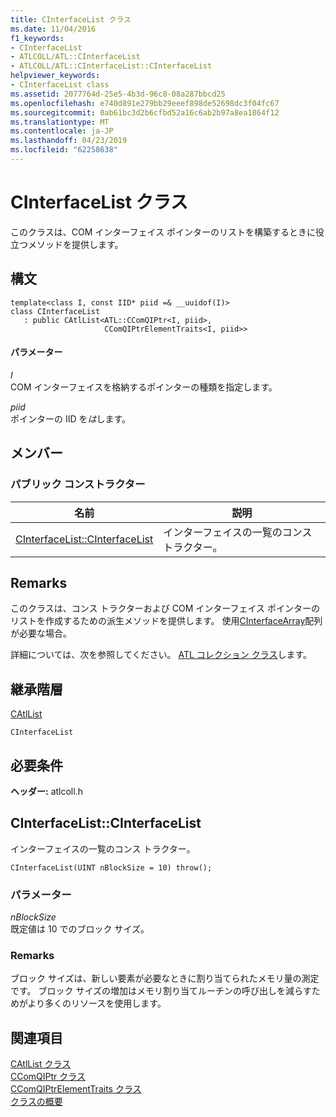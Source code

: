 ```yaml
---
title: CInterfaceList クラス
ms.date: 11/04/2016
f1_keywords:
- CInterfaceList
- ATLCOLL/ATL::CInterfaceList
- ATLCOLL/ATL::CInterfaceList::CInterfaceList
helpviewer_keywords:
- CInterfaceList class
ms.assetid: 2077764d-25e5-4b3d-96c8-08a287bbcd25
ms.openlocfilehash: e740d891e279bb29eeef898de52698dc3f04fc67
ms.sourcegitcommit: 0ab61bc3d2b6cfbd52a16c6ab2b97a8ea1864f12
ms.translationtype: MT
ms.contentlocale: ja-JP
ms.lasthandoff: 04/23/2019
ms.locfileid: "62258638"
---
```

# <a name="cinterfacelist-class"></a>CInterfaceList クラス

このクラスは、COM インターフェイス ポインターのリストを構築するときに役立つメソッドを提供します。

## <a name="syntax"></a>構文

```
template<class I, const IID* piid =& __uuidof(I)>
class CInterfaceList
   : public CAtlList<ATL::CComQIPtr<I, piid>,
                     CComQIPtrElementTraits<I, piid>>
```

#### <a name="parameters"></a>パラメーター

*I*<br/>
COM インターフェイスを格納するポインターの種類を指定します。

*piid*<br/>
ポインターの IID を*は*します。

## <a name="members"></a>メンバー

### <a name="public-constructors"></a>パブリック コンストラクター

|名前|説明|
|----------|-----------------|
|[CInterfaceList::CInterfaceList](#cinterfacelist)|インターフェイスの一覧のコンス トラクター。|

## <a name="remarks"></a>Remarks

このクラスは、コンス トラクターおよび COM インターフェイス ポインターのリストを作成するための派生メソッドを提供します。 使用[CInterfaceArray](../../atl/reference/cinterfacearray-class.md)配列が必要な場合。

詳細については、次を参照してください。 [ATL コレクション クラス](../../atl/atl-collection-classes.md)します。

## <a name="inheritance-hierarchy"></a>継承階層

[CAtlList](../../atl/reference/catllist-class.md)

`CInterfaceList`

## <a name="requirements"></a>必要条件

**ヘッダー:** atlcoll.h

##  <a name="cinterfacelist"></a>  CInterfaceList::CInterfaceList

インターフェイスの一覧のコンス トラクター。

```
CInterfaceList(UINT nBlockSize = 10) throw();
```

### <a name="parameters"></a>パラメーター

*nBlockSize*<br/>
既定値は 10 でのブロック サイズ。

### <a name="remarks"></a>Remarks

ブロック サイズは、新しい要素が必要なときに割り当てられたメモリ量の測定です。 ブロック サイズの増加はメモリ割り当てルーチンの呼び出しを減らすためがより多くのリソースを使用します。

## <a name="see-also"></a>関連項目

[CAtlList クラス](../../atl/reference/catllist-class.md)<br/>
[CComQIPtr クラス](../../atl/reference/ccomqiptr-class.md)<br/>
[CComQIPtrElementTraits クラス](../../atl/reference/ccomqiptrelementtraits-class.md)<br/>
[クラスの概要](../../atl/atl-class-overview.md)
